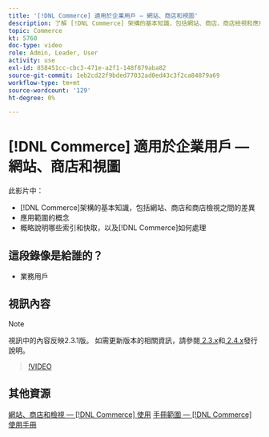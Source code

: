 ```yaml
---
title: '[!DNL Commerce] 適用於企業用戶 — 網站、商店和視圖'
description: 了解 [!DNL Commerce] 架構的基本知識，包括網站、商店、商店檢視和應用程式範圍之間的差異。 了解索引和快取。
topic: Commerce
kt: 5760
doc-type: video
role: Admin, Leader, User
activity: use
exl-id: 858451cc-cbc3-471e-a2f1-148f879aba82
source-git-commit: 1eb2cd22f9bded77032ad0ed43c3f2ca84879a69
workflow-type: tm+mt
source-wordcount: '129'
ht-degree: 0%

---
```


# [!DNL Commerce] 適用於企業用戶 — 網站、商店和視圖

此影片中：

- [!DNL Commerce]架構的基本知識，包括網站、商店和商店檢視之間的差異
- 應用範圍的概念
- 概略說明哪些索引和快取，以及[!DNL Commerce]如何處理

## 這段錄像是給誰的？

- 業務用戶

## 視訊內容

>[!NOTE]
>
>視訊中的內容反映2.3.1版。 如需更新版本的相關資訊，請參閱[ 2.3.x](https://devdocs.magento.com/guides/v2.3/release-notes/bk-release-notes.html)和[ 2.4.x](https://devdocs.magento.com/guides/v2.4/release-notes/bk-release-notes.html)發行說明。

>[!VIDEO](https://video.tv.adobe.com/v/35945?quality=12&learn=on)

## 其他資源

[網站、商店和檢視 —  [!DNL Commerce] 使用](https://docs.magento.com/user-guide/stores/websites-stores-views.html)
[手冊範圍 —  [!DNL Commerce] 使用手冊](https://docs.magento.com/user-guide/configuration/scope.html)
